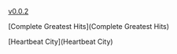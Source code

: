 [v0.0.2](https://github.com/littleflute/Cars/edit/master/README.md)

[Complete Greatest Hits](Complete Greatest Hits) 

[Heartbeat City](Heartbeat City)
